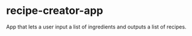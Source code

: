 # recipe-creator-app
App that lets a user input a list of ingredients and outputs a list of recipes.

